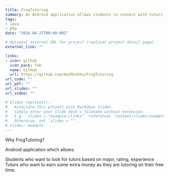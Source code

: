 ```yaml
---
title: FrogTutoring
summary: An Android application allows students to connect with tutors on their needs.
tags:
- java
- php
date: "2016-04-27T00:00:00Z"

# Optional external URL for project (replaces project detail page).
external_link: ""

links:
- icon: github
  icon_pack: fab
  name: GitHub
  url: https://github.com/HaiMinhVu/FrogTutoring
url_code: ""
url_pdf: ""
url_slides: ""
url_video: ""

# Slides (optional).
#   Associate this project with Markdown slides.
#   Simply enter your slide deck's filename without extension.
#   E.g. `slides = "example-slides"` references `content/slides/example-slides.md`.
#   Otherwise, set `slides = ""`.
# slides: example
---
```


Why FrogTutoring?

Android application which allows:

Students who want to look for tutors based on major, rating, experience
Tutors who want to earn some extra money as they are tutoring on their free time.
